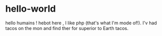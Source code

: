 # hello-world

hello humains !
hebot here , I like php (that's what I'm mode of!). 
I'v had tacos on the mon and find ther for superior to Earth tacos.
